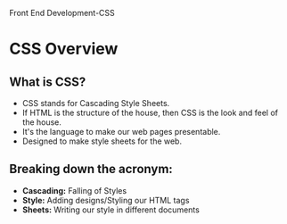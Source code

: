 Front End Development-CSS

# CSS Overview

## What is CSS?

- CSS stands for Cascading Style Sheets.
- If HTML is the structure of the house, then CSS is the look and feel of the house.
- It's the language to make our web pages presentable.
- Designed to make style sheets for the web.

## Breaking down the acronym:

- **Cascading:** Falling of Styles
- **Style:** Adding designs/Styling our HTML tags
- **Sheets:** Writing our style in different documents
